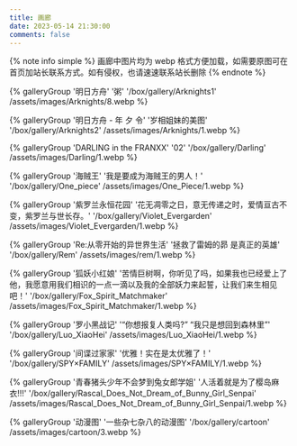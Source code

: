 ```yaml
---
title: 画廊
date: 2023-05-14 21:30:00
comments: false
---
```


{% note info simple %} 画廊中图片均为 webp 格式方便加载，如需要原图可在首页加站长联系方式。如有侵权，也请速速联系站长删除 {% endnote %}

<div class="gallery-group-main">
{% galleryGroup '明日方舟' '粥' '/box/gallery/Arknights1' /assets/images/Arknights/8.webp %}

{% galleryGroup '明日方舟 - 年 夕 令' '岁相姐妹的美图' '/box/gallery/Arknights2' /assets/images/Arknights/1.webp %}

{% galleryGroup 'DARLING in the FRANXX' '02' '/box/gallery/Darling' /assets/images/Darling/1.webp %}

{% galleryGroup '海贼王' '我是要成为海贼王的男人！' '/box/gallery/One_piece' /assets/images/One_Piece/1.webp %}

{% galleryGroup '紫罗兰永恒花园' '花无凋零之日，意无传递之时，爱情亘古不变，紫罗兰与世长存。' '/box/gallery/Violet_Evergarden' /assets/images/Violet_Evergarden/1.webp %}

{% galleryGroup 'Re:从零开始的异世界生活' '拯救了雷姆的昴 是真正的英雄' '/box/gallery/Rem' /assets/images/rem/1.webp %}

{% galleryGroup '狐妖小红娘' '苦情巨树啊，你听见了吗，如果我也已经爱上了他，我愿意用我们相识的一点一滴以及我的全部妖力来起誓，让我们来生相见吧！' '/box/gallery/Fox_Spirit_Matchmaker' /assets/images/Fox_Spirit_Matchmaker/1.webp %}

{% galleryGroup '罗小黑战记' '“你想报复人类吗?” “我只是想回到森林里”' '/box/gallery/Luo_XiaoHei' /assets/images/Luo_XiaoHei/1.webp %}

{% galleryGroup '间谍过家家' '优雅！实在是太优雅了！' '/box/gallery/SPY×FAMILY' /assets/images/SPY×FAMILY/1.webp %}

{% galleryGroup '青春猪头少年不会梦到兔女郎学姐' '人活着就是为了樱岛麻衣!!!' '/box/gallery/Rascal_Does_Not_Dream_of_Bunny_Girl_Senpai' /assets/images/Rascal_Does_Not_Dream_of_Bunny_Girl_Senpai/1.webp %}

{% galleryGroup '动漫图' '一些杂七杂八的动漫图' '/box/gallery/cartoon' /assets/images/cartoon/3.webp %}
</div>

